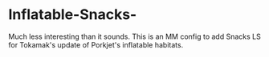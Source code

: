 # Inflatable-Snacks-

Much less interesting than it sounds. This is an MM config to add Snacks LS for Tokamak's update of Porkjet's inflatable habitats.
